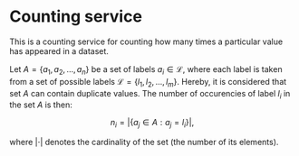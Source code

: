 # Counting service

This is a counting service for counting how many times a particular value has appeared in a dataset.

Let $A = \{a_1, a_2, \ldots, a_n\}$ be a set of labels $a_i \in \mathcal{L}$, where each label is taken from a set of possible labels $\mathcal{L} = \{l_1, l_2, \ldots, l_m\}$. Hereby, it is considered that set $A$ can contain duplicate values. The number of occurencies of label $l_i$ in the set $A$ is then:

$$
n_i = \left |\{a_j \in A : a_j = l_i\} \right |,
$$

where $|\cdot|$ denotes the cardinality of the set (the number of its elements).
